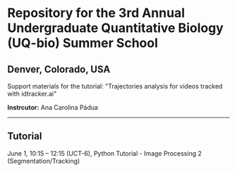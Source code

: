 # Repository for the 3rd Annual Undergraduate Quantitative Biology (UQ-bio) Summer School
## Denver, Colorado, USA

Support materials for the tutorial: "Trajectories analysis for videos tracked with idtracker.ai"

<strong>Instrcutor:</strong> Ana Carolina Pádua
___

## Tutorial
June 1, 10:15 – 12:15 (UCT-6), Python Tutorial - Image Processing 2 (Segmentation/Tracking)
